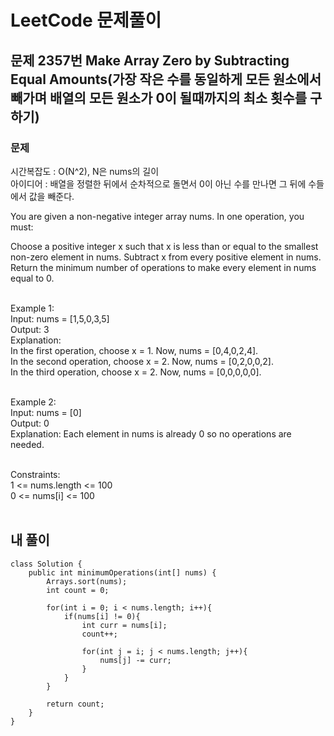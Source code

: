 # LeetCode 문제풀이

## 문제 2357번 Make Array Zero by Subtracting Equal Amounts(가장 작은 수를 동일하게 모든 원소에서 빼가며 배열의 모든 원소가 0이 될때까지의 최소 횟수를 구하기)
### 문제<br>
시간복잡도 : O(N^2), N은 nums의 길이<br>
아이디어 : 배열을 정렬한 뒤에서 순차적으로 돌면서 0이 아닌 수를 만나면 그 뒤에 수들에서 값을 빼준다.<br>

You are given a non-negative integer array nums. In one operation, you must:<br>

Choose a positive integer x such that x is less than or equal to the smallest non-zero element in nums.
Subtract x from every positive element in nums.
Return the minimum number of operations to make every element in nums equal to 0.<br><br> 

Example 1:<br>
Input: nums = [1,5,0,3,5]<br>
Output: 3<br>
Explanation:<br>
In the first operation, choose x = 1. Now, nums = [0,4,0,2,4].<br>
In the second operation, choose x = 2. Now, nums = [0,2,0,0,2].<br>
In the third operation, choose x = 2. Now, nums = [0,0,0,0,0].<br><br>

Example 2:<br>
Input: nums = [0]<br>
Output: 0<br>
Explanation: Each element in nums is already 0 so no operations are needed.<br><br> 

Constraints:<br>
1 <= nums.length <= 100<br>
0 <= nums[i] <= 100<br><br>

## 내 풀이
```
class Solution {
    public int minimumOperations(int[] nums) {
        Arrays.sort(nums);
        int count = 0;

        for(int i = 0; i < nums.length; i++){
            if(nums[i] != 0){
                int curr = nums[i];
                count++;

                for(int j = i; j < nums.length; j++){
                    nums[j] -= curr;
                }
            }
        }

        return count;
    }
}
```